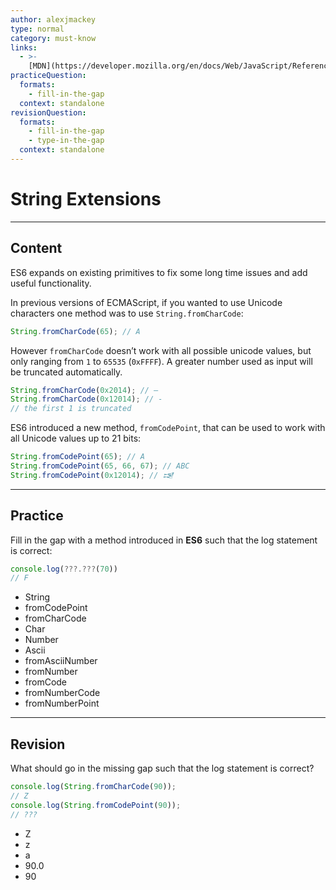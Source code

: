 ```yaml
---
author: alexjmackey
type: normal
category: must-know
links:
  - >-
    [MDN](https://developer.mozilla.org/en/docs/Web/JavaScript/Reference/Global_Objects/String/fromCharCode){website}
practiceQuestion:
  formats:
    - fill-in-the-gap
  context: standalone
revisionQuestion:
  formats:
    - fill-in-the-gap
    - type-in-the-gap
  context: standalone
---
```


# String Extensions


---

## Content

ES6 expands on existing primitives to fix some long time issues and add useful functionality.

In previous versions of ECMAScript, if you wanted to use Unicode characters one method was to use `String.fromCharCode`:

```javascript
String.fromCharCode(65); // A
```

However `fromCharCode` doesn’t work with all possible unicode values, but only ranging from `1` to `65535` (`0xFFFF`). A greater number used as input will be truncated automatically.

```javascript
String.fromCharCode(0x2014); // —
String.fromCharCode(0x12014); // -
// the first 1 is truncated
```

ES6 introduced a new method, `fromCodePoint`, that can be used to work with all Unicode values up to 21 bits:

```javascript
String.fromCodePoint(65); // A
String.fromCodePoint(65, 66, 67); // ABC
String.fromCodePoint(0x12014); // 𒀔
```


---

## Practice

Fill in the gap with a method introduced in **ES6** such that the log statement is correct:

```javascript
console.log(???.???(70))
// F
```

- String
- fromCodePoint
- fromCharCode
- Char
- Number
- Ascii
- fromAsciiNumber
- fromNumber
- fromCode
- fromNumberCode
- fromNumberPoint


---

## Revision

What should go in the missing gap such that the log statement is correct?

```javascript
console.log(String.fromCharCode(90));
// Z
console.log(String.fromCodePoint(90));
// ???
```

- Z
- z
- a
- 90.0
- 90
 

